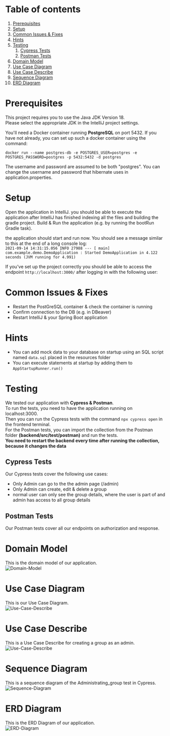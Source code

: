 # Table of contents
1. [Prerequisites](#Prerequisites)
2. [Setup](#Setup)
3. [Common Issues & Fixes](#Common-Issues-&-Fixes)
4. [Hints](#Hints)
5. [Testing](#Testing)
    1. [Cypress Tests](#Cypress-Tests)
    1. [Postman Tests](#Postman-Tests)
6. [Domain Model](#Domain-Model)
7. [Use Case Diagram](#Use-Case-Diagram)
8. [Use Case Describe](#Use-Case-Describe)
9. [Sequence Diagram](#Sequence-Diagram)
10. [ERD Diagram](#ERD-Diagram)


# Prerequisites

This project requires you to use the Java JDK Version 18. \
Please select the appropriate JDK in the IntelliJ project settings.

You'll need a Docker container running **PostgreSQL** on port 5432.
If you have not already, you can set up such a docker container using the command:

`docker run --name postgres-db -e POSTGRES_USER=postgres -e POSTGRES_PASSWORD=postgres -p 5432:5432 -d postgres`

The username and password are assumed to be both "postgres".
You can change the username and password that hibernate uses in application.properties.

# Setup

Open the application in IntelliJ. you should be able to execute the application after IntelliJ has finished indexing all the files and building the gradle project.
Build & Run the application (e.g. by running the bootRun Gradle task).

the application should start and run now. You should see a message similar to this at the end of a long console log:\
`2021-09-14 14:31:15.056 INFO 27988 --- [ main] com.example.demo.DemoApplication : Started DemoApplication in 4.122 seconds (JVM running for 4.991)`

If you've set up the project correctly you should be able to access the endpoint `http://localhost:3000/` after logging in with the following user:

# Common Issues & Fixes 

- Restart the PostGreSQL container & check the container is running
- Confirm connection to the DB (e.g. in DBeaver)
- Restart IntelliJ & your Spring Boot application

# Hints

- You can add mock data to your database on startup using an SQL script named `data.sql` placed in the resources folder
- You can execute statements at startup by adding them to `AppStartupRunner.run()`

# Testing

We tested our application with **Cypress & Postman**.  
To run the tests, you need to have the application running on localhost:3000. \
Then you can run the Cypress tests with the command `npx cypress open` in the frontend terminal. \
For the Postman tests, you can import the collection from the Postman folder **(backend/src/test/postman)** and run the tests. \
**You need to restart the backend  every time after running the collection, because it changes the data**
## Cypress Tests
Our Cypress tests cover the following use cases: 
* Only Admin can go to the the admin page (/admin) 
* Only Admin can create, edit & delete a group 
* normal user can only see the group details, where the user is part of and admin has access to all group details 


## Postman Tests
Our Postman tests cover all our endpoints on authorization and response.

# Domain Model
This is the domain model of our application.\
<img src="IMG/domain_model.jpg" alt="Domain-Model">

# Use Case Diagram
This is our Use Case Diagram.\
<img src="IMG/use_case_diagram.jpg" alt="Use-Case-Describe">

# Use Case Describe
This is a Use Case Describe for creating a group as an admin. \
<img src="IMG/use_case_beschreibung.jpg" alt="Use-Case-Describe">

# Sequence Diagram
This is a sequence diagram of the Administrating_group test in Cypress. \
<img src="IMG/Sequence_diagram.jpg" alt="Sequence-Diagram">

# ERD Diagram 
This is the ERD Diagram of our application. \
<img src="IMG/ERD.png" alt="ERD-Diagram">



